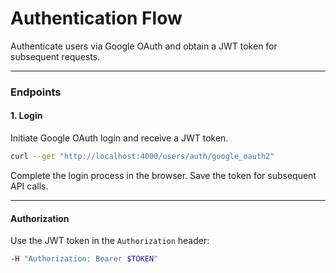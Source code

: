 # Authentication Flow

Authenticate users via Google OAuth and obtain a JWT token for subsequent requests.

---

### **Endpoints**

#### **1. Login**
Initiate Google OAuth login and receive a JWT token.

```bash
curl --get "http://localhost:4000/users/auth/google_oauth2"
```

Complete the login process in the browser. Save the token for subsequent API calls.

---

#### **Authorization**
Use the JWT token in the `Authorization` header:

```bash
-H "Authorization: Bearer $TOKEN"
```

